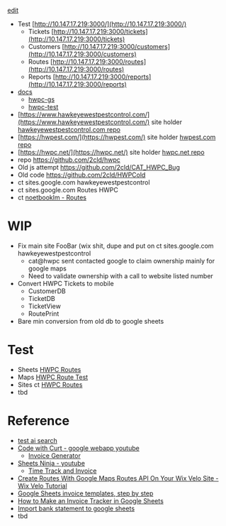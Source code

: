 [edit](https://github.com/2cld/hwpc/edit/master/README.md) 

- Test [http://10.147.17.219:3000/](http://10.147.17.219:3000/)
  - Tickets [http://10.147.17.219:3000/tickets](http://10.147.17.219:3000/tickets)
  - Customers [http://10.147.17.219:3000/customers](http://10.147.17.219:3000/customers)
  - Routes [http://10.147.17.219:3000/routes](http://10.147.17.219:3000/routes)
  - Reports [http://10.147.17.219:3000/reports](http://10.147.17.219:3000/reports)
- [docs](./docs)
  - [hwpc-gs](./docs/hwpc-gs)
  - [hwpc-test](./docs/hwpc-test)
- [https://www.hawkeyewestpestcontrol.com/](https://www.hawkeyewestpestcontrol.com/) site holder [hawkeyewestpestcontrol.com repo](https://github.com/christrees/hawkeyewestpestcontrol.com)
- [https://hwpest.com/](https://hwpest.com/) site holder [hwpest.com repo](https://github.com/christrees/hwpest.com)
- [https://hwpc.net/](https://hwpc.net/) site holder [hwpc.net repo](https://github.com/christrees/hwpc.net)
- repo https://github.com/2cld/hwpc
- Old js attempt https://github.com/2cld/CAT_HWPC_Bug
- Old code https://github.com/2cld/HWPCold
- ct sites.google.com hawkeyewestpestcontrol
- ct sites.google.com Routes HWPC
- ct [noetbooklm - Routes](https://notebooklm.google.com/notebook/a8276b19-1b41-4887-850f-c7f4b2b9ae75?pli=1)

# WIP
- Fix main site FooBar (wix shit, dupe and put on ct sites.google.com hawkeyewestpestcontrol
  - cat@hwpc sent contacted google to claim ownership mainly for google maps
  - Need to validate ownership with a call to website listed number
- Convert HWPC Tickets to mobile
  - CustomerDB
  - TicketDB
  - TicketView
  - RoutePrint
- Bare min conversion from old db to google sheets

# Test
- Sheets [HWPC Routes](https://docs.google.com/spreadsheets/d/1XZotISYBmbW1XCl1l35aHwgtgXDwfI_IXkaPK4ER8kU/edit?gid=0#gid=0)
- Maps [HWPC Route Test](https://www.google.com/maps/d/edit?mid=1mfA1dAilxp2wea3IAS_KqlikhIT1s4M&ll=29.208292828150825%2C-92.41699249999999&z=4)
- Sites ct [HWPC Routes](https://sites.google.com/d/1NbvzB_bl3_YaKf51wuDTwRkfWK02mf66/p/1fHVpcTcqRd48am7FHr46LdQECa2Z6obb/edit)
- tbd
  
# Reference
- [test ai search](https://www.google.com/search?udm=50&aep=46&source=25q2-US-SearchSites-Site-CTA&q=my+bluetooth+mouse+on+windows+10+keeps+failing.++If+I+go+to+bluetooth+connections+and+just+click+the+mouse+it+starts+working.++Any+clue+why+it+drops%3F&mstk=AUtExfCAKg-8oRbA9FPwqQrBqGCH2k-yviw2RELXNBH3V2jWc8mCf2bVf1JlWMOLlMKSLPO0FcYHasbZYBXwJ_Ed2ntgiwrGPvlUnI78ZkQkb_3gUSLDerpEn3vuRVVsh1rFEyOswAy_7hVrBwAUK9-bO7A6r5v0c4ganr0&csuir=1)
- [Code with Curt - google webapp youtube](https://www.youtube.com/@CodeWithCurt/videos)
  - [Invoice Generator](https://www.youtube.com/watch?v=JPcMLmVQdkU)
- [Sheets Ninja - youtube](https://www.youtube.com/@SheetsNinja/videos)
  - [Time Track and Invoice](https://www.youtube.com/watch?v=-MeR_rEHftA)
- [Create Routes With Google Maps Routes API On Your Wix Velo Site - Wix Velo Tutorial](https://www.youtube.com/watch?v=lnx1n1ZM6Bc&list=TLGG_KoWpKkFtt0xMzA3MjAyNQ&t=11s)
- [Google Sheets invoice templates, step by step](https://www.youtube.com/watch?v=Jwy6mVAQiww&t=177s)
- [How to Make an Invoice Tracker in Google Sheets](https://www.youtube.com/watch?v=o0OHdpRFYIc)
- [Import bank statement to google sheets](https://www.google.com/search?q=import+my+bank+statement+to+google+sheets&rlz=1C1CHBF_enUS1075US1091&oq=import+my+bank+statement+to+gogl&gs_lcrp=EgZjaHJvbWUqCQgBECEYChigATIGCAAQRRg5MgkIARAhGAoYoAEyCQgCECEYChigATIJCAMQIRgKGKABMgkIBBAhGAoYoAEyBwgFECEYjwIyBwgGECEYjwLSAQkyMzM3MWowajeoAgCwAgA&sourceid=chrome&ie=UTF-8)
- tbd
